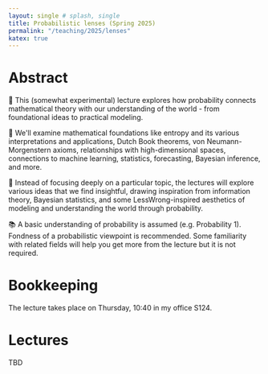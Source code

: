 ```yaml
---
layout: single # splash, single
title: Probabilistic lenses (Spring 2025)
permalink: "/teaching/2025/lenses"
katex: true
---
```


# Abstract

🔭 This (somewhat experimental) lecture explores how probability connects mathematical theory with our understanding of the world - from foundational ideas to practical modeling.

📐 We'll examine mathematical foundations like entropy and its various interpretations and applications, Dutch Book theorems, von Neumann-Morgenstern axioms, relationships with high-dimensional spaces, connections to machine learning, statistics, forecasting, Bayesian inference, and more.

🧭 Instead of focusing deeply on a particular topic, the lectures will explore various ideas that we find insightful, drawing inspiration from information theory, Bayesian statistics, and some LessWrong-inspired aesthetics of modeling and understanding the world through probability.

📚 A basic understanding of probability is assumed (e.g. Probability 1). Fondness of a probabilistic viewpoint is recommended. Some familiarity with related fields will help you get more from the lecture but it is not required.

# Bookkeeping

The lecture takes place on Thursday, 10:40 in my office S124. 

# Lectures

TBD